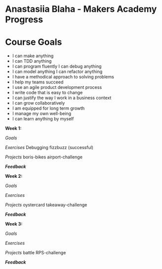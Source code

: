 # Anastasiia Blaha - Makers Academy Progress


# Course Goals
- I can make anything 
- I can TDD anything 
- I can program fluently I can debug anything 
- I can model anything I can refactor anything 
- I have a methodical approach to solving problems 
- I help my teams succeed 
- I use an agile product development process 
- I write code that is easy to change 
- I can justify the way I work in a business context 
- I can grow collaboratively 
- I am equipped for long term growth 
- I manage my own well-being 
- I can learn anything by myself


**Week 1:**

*Goals*

*Exercises*
Debugging fizzbuzz (successful)

*Projects*
boris-bikes
airport-challenge

**_Feedback_**


**Week 2:**

*Goals*

*Exercises*

*Projects*
oystercard
takeaway-challenge

**_Feedback_**


**Week 3:**

*Goals*

*Exercises*

*Projects*
battle
RPS-challenge

**_Feedback_**



